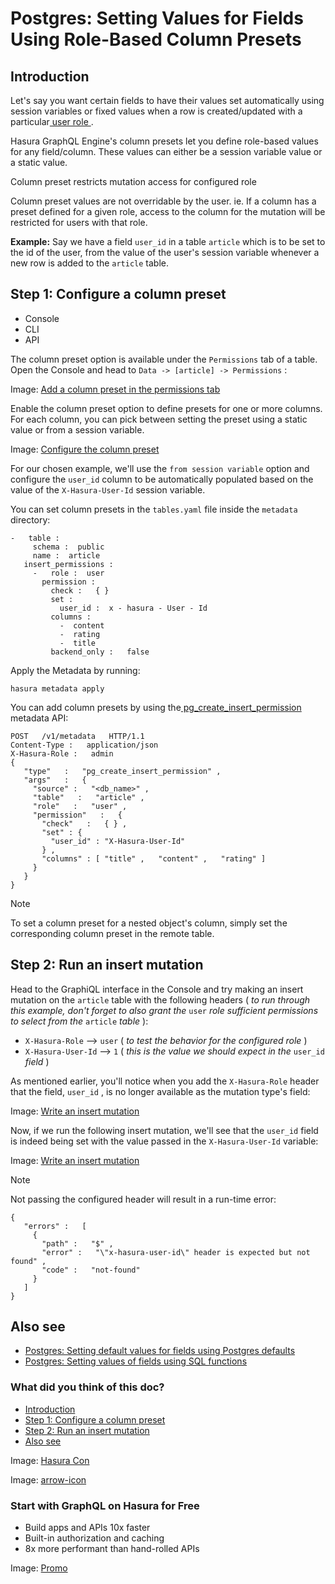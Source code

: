 # Postgres: Setting Values for Fields Using Role-Based Column Presets

## Introduction​

Let's say you want certain fields to have their values set automatically using session variables or fixed values when a
row is created/updated with a particular[ user role ](https://hasura.io/docs/latest/auth/authorization/roles-variables/).

Hasura GraphQL Engine's column presets let you define role-based values for any field/column. These values can either be
a session variable value or a static value.

Column preset restricts mutation access for configured role

Column preset values are not overridable by the user. ie. If a column has a preset defined for a given role, access to
the column for the mutation will be restricted for users with that role.

 **Example:** Say we have a field `user_id` in a table `article` which is to be set to the id of the user, from the value
of the user's session variable whenever a new row is added to the `article` table.

## Step 1: Configure a column preset​

- Console
- CLI
- API


The column preset option is available under the `Permissions` tab of a table. Open the Console and head to `Data -> [article] -> Permissions` :

Image: [ Add a column preset in the permissions tab ](https://hasura.io/docs/assets/images/column-presets-option-72f8a18d067003b93511f25c5167f546.png)

Enable the column preset option to define presets for one or more columns. For each column, you can pick between setting
the preset using a static value or from a session variable.

Image: [ Configure the column preset ](https://hasura.io/docs/assets/images/column-presets-value-options-725c218f5bae14a09d844fe571032326.png)

For our chosen example, we'll use the `from session variable` option and configure the `user_id` column to be
automatically populated based on the value of the `X-Hasura-User-Id` session variable.

You can set column presets in the `tables.yaml` file inside the `metadata` directory:

```
-   table :
     schema :  public
     name :  article
   insert_permissions :
     -   role :  user
       permission :
         check :   { }
         set :
           user_id :  x - hasura - User - Id
         columns :
           -  content
           -  rating
           -  title
         backend_only :   false
```

Apply the Metadata by running:

`hasura metadata apply`

You can add column presets by using the[ pg_create_insert_permission ](https://hasura.io/docs/latest/api-reference/metadata-api/permission/#metadata-pg-create-insert-permission)metadata
API:

```
POST   /v1/metadata   HTTP/1.1
Content-Type :   application/json
X-Hasura-Role :   admin
{
   "type"   :   "pg_create_insert_permission" ,
   "args"   :   {
     "source" :   "<db_name>" ,
     "table"   :   "article" ,
     "role"   :   "user" ,
     "permission"   :   {
       "check"   :   { } ,
       "set" : {
         "user_id" : "X-Hasura-User-Id"
       } ,
       "columns" : [ "title" ,   "content" ,   "rating" ]
     }
   }
}
```

Note

To set a column preset for a nested object's column, simply set the corresponding column preset in the remote table.

## Step 2: Run an insert mutation​

Head to the GraphiQL interface in the Console and try making an insert mutation on the `article` table with the
following headers ( *to run through this example, don't forget to also grant the*  `user`  *role sufficient permissions to
select from the*  `article`  *table* ):

- `X-Hasura-Role` --> `user` ( *to test the behavior for the configured role* )
- `X-Hasura-User-Id` --> `1` ( *this is the value we should expect in the*  `user_id`  *field* )


As mentioned earlier, you'll notice when you add the `X-Hasura-Role` header that the field, `user_id` , is no longer
available as the mutation type's field:

Image: [ Write an insert mutation ](https://hasura.io/docs/assets/images/column-preset-schema-change-for-role-e282bb99ddafdf92f20c095800f647ef.png)

Now, if we run the following insert mutation, we'll see that the `user_id` field is indeed being set with the value
passed in the `X-Hasura-User-Id` variable:

Image: [ Write an insert mutation ](https://hasura.io/docs/assets/images/column-preset-mutation-result-1a9a809c5ce533a436591fb9ef59f17c.png)

Note

Not passing the configured header will result in a run-time error:

```
{
   "errors" :   [
     {
       "path" :   "$" ,
       "error" :   "\"x-hasura-user-id\" header is expected but not found" ,
       "code" :   "not-found"
     }
   ]
}
```

## Also see​

- [ Postgres: Setting default values for fields using Postgres defaults ](https://hasura.io/docs/latest/schema/postgres/default-values/postgres-defaults/)
- [ Postgres: Setting values of fields using SQL functions ](https://hasura.io/docs/latest/schema/postgres/default-values/sql-functions/)


### What did you think of this doc?

- [ Introduction ](https://hasura.io/docs/latest/schema/postgres/default-values/column-presets/#introduction)
- [ Step 1: Configure a column preset ](https://hasura.io/docs/latest/schema/postgres/default-values/column-presets/#step-1-configure-a-column-preset)
- [ Step 2: Run an insert mutation ](https://hasura.io/docs/latest/schema/postgres/default-values/column-presets/#step-2-run-an-insert-mutation)
- [ Also see ](https://hasura.io/docs/latest/schema/postgres/default-values/column-presets/#also-see)


Image: [ Hasura Con ](https://res.cloudinary.com/dh8fp23nd/image/upload/v1686154570/hasura-con-2023/has-con-light-date_r2a2ud.png)

Image: [ arrow-icon ](https://res.cloudinary.com/dh8fp23nd/image/upload/v1683723549/main-web/chevron-right_ldbi7d.png)

### Start with GraphQL on Hasura for Free

- Build apps and APIs 10x faster
- Built-in authorization and caching
- 8x more performant than hand-rolled APIs


Image: [ Promo ](https://hasura.io/docs/assets/images/hasura-free-ff60e409244e0ea12b5a3045d1a9096b.png)